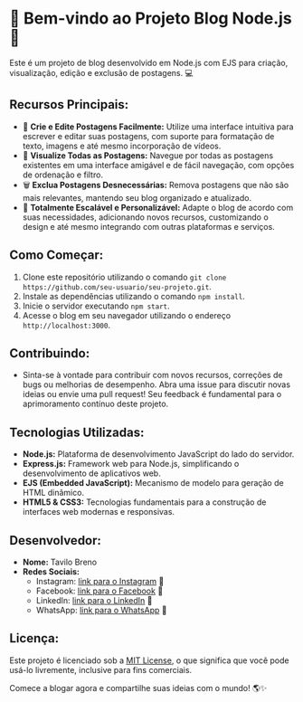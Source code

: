 # 🚀 Bem-vindo ao Projeto Blog Node.js 📝

Este é um projeto de blog desenvolvido em Node.js com EJS para criação, visualização, edição e exclusão de postagens. 💻

## Recursos Principais:
- 📝 **Crie e Edite Postagens Facilmente:** Utilize uma interface intuitiva para escrever e editar suas postagens, com suporte para formatação de texto, imagens e até mesmo incorporação de vídeos.
- 👀 **Visualize Todas as Postagens:** Navegue por todas as postagens existentes em uma interface amigável e de fácil navegação, com opções de ordenação e filtro.
- 🗑️ **Exclua Postagens Desnecessárias:** Remova postagens que não são mais relevantes, mantendo seu blog organizado e atualizado.
- 🚀 **Totalmente Escalável e Personalizável:** Adapte o blog de acordo com suas necessidades, adicionando novos recursos, customizando o design e até mesmo integrando com outras plataformas e serviços.

## Como Começar:
1. Clone este repositório utilizando o comando `git clone https://github.com/seu-usuario/seu-projeto.git`.
2. Instale as dependências utilizando o comando `npm install`.
3. Inicie o servidor executando `npm start`.
4. Acesse o blog em seu navegador utilizando o endereço `http://localhost:3000`.

## Contribuindo:
- Sinta-se à vontade para contribuir com novos recursos, correções de bugs ou melhorias de desempenho. Abra uma issue para discutir novas ideias ou envie uma pull request! Seu feedback é fundamental para o aprimoramento contínuo deste projeto.

## Tecnologias Utilizadas:
- **Node.js:** Plataforma de desenvolvimento JavaScript do lado do servidor.
- **Express.js:** Framework web para Node.js, simplificando o desenvolvimento de aplicativos web.
- **EJS (Embedded JavaScript):** Mecanismo de modelo para geração de HTML dinâmico.
- **HTML5 & CSS3:** Tecnologias fundamentais para a construção de interfaces web modernas e responsivas.

## Desenvolvedor:
- **Nome:** Tavilo Breno
- **Redes Sociais:**
  - Instagram: [link para o Instagram](https://www.instagram.com/seu-usuario/) 📸
  - Facebook: [link para o Facebook](https://www.facebook.com/seu-usuario/) 📘
  - LinkedIn: [link para o LinkedIn](https://www.linkedin.com/in/seu-usuario/) 🔗
  - WhatsApp: [link para o WhatsApp](https://api.whatsapp.com/send?phone=seu-numero) 📱

## Licença:
Este projeto é licenciado sob a [MIT License](LICENSE), o que significa que você pode usá-lo livremente, inclusive para fins comerciais.

Comece a blogar agora e compartilhe suas ideias com o mundo! 🌎✨
